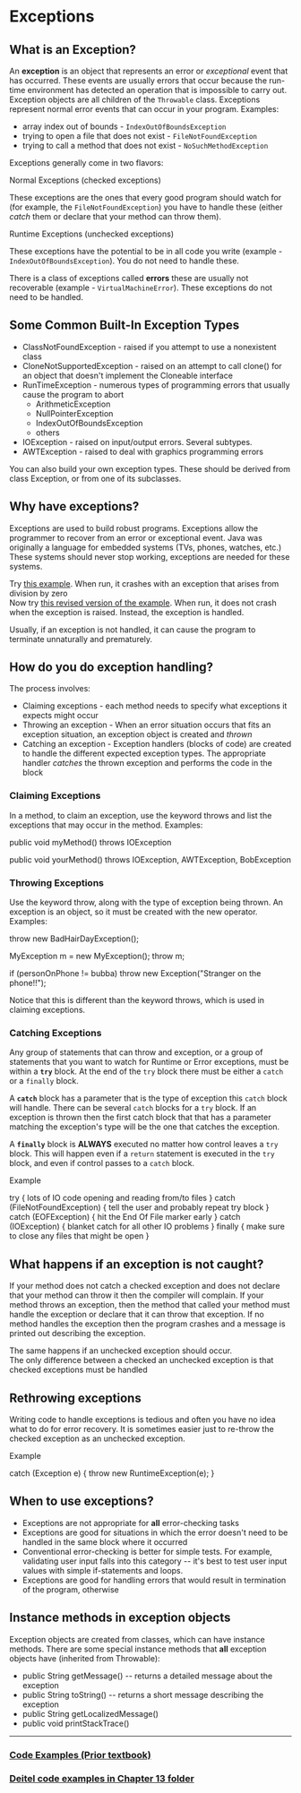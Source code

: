 # Exceptions

## What is an Exception?

An  **exception**  is an object that represents an error or  _exceptional_  event that has occurred. These events are usually errors that occur because the run-time environment has detected an operation that is impossible to carry out. Exception objects are all children of the  `Throwable`  class. Exceptions represent normal error events that can occur in your program. Examples:

-   array index out of bounds -  `IndexOutOfBoundsException`
-   trying to open a file that does not exist -  `FileNotFoundException`
-   trying to call a method that does not exist -  `NoSuchMethodException`

Exceptions generally come in two flavors:

Normal Exceptions (checked exceptions)

These exceptions are the ones that every good program should watch for (for example, the  `FileNotFoundException`) you have to handle these (either  _catch_  them or declare that your method can throw them).

Runtime Exceptions (unchecked exceptions)

These exceptions have the potential to be in all code you write (example -  `IndexOutOfBoundsException`). You do not need to handle these.

There is a class of exceptions called  **errors**  these are usually not recoverable (example -  `VirtualMachineError`). These exceptions do not need to be handled.

## Some Common Built-In Exception Types

-   ClassNotFoundException  - raised if you attempt to use a nonexistent class
-   CloneNotSupportedException  - raised on an attempt to call  clone()  for an object that doesn't implement the  Cloneable  interface
-   RunTimeException  - numerous types of programming errors that usually cause the program to abort
    -   ArithmeticException
    -   NullPointerException
    -   IndexOutOfBoundsException
    -   others
-   IOException  - raised on input/output errors. Several subtypes.
-   AWTException  - raised to deal with graphics programming errors

You can also build your own exception types. These should be derived from class  Exception, or from one of its subclasses.

## Why have exceptions?

Exceptions are used to build robust programs. Exceptions allow the programmer to recover from an error or exceptional event. Java was originally a language for embedded systems (TVs, phones, watches, etc.) These systems should never stop working, exceptions are needed for these systems.

Try  [this example](https://www.cs.fsu.edu/~myers/cop3252/notes/examples/exceptions/Test1.java). When run, it crashes with an exception that arises from division by zero  
Now try  [this revised version of the example](https://www.cs.fsu.edu/~myers/cop3252/notes/examples/exceptions/Test2.java). When run, it does not crash when the exception is raised. Instead, the exception is handled.

Usually, if an exception is not handled, it can cause the program to terminate unnaturally and prematurely.

## How do you do exception handling?

The process involves:

-   Claiming exceptions - each method needs to specify what exceptions it expects might occur
-   Throwing an exception - When an error situation occurs that fits an exception situation, an exception object is created and  _thrown_
-   Catching an exception - Exception handlers (blocks of code) are created to handle the different expected exception types. The appropriate handler  _catches_  the thrown exception and performs the code in the block

### Claiming Exceptions

In a method, to claim an exception, use the keyword throws and list the exceptions that may occur in the method. Examples:

  public void myMethod() throws IOException

  public void yourMethod() throws IOException, AWTException, BobException

  

### Throwing Exceptions

Use the keyword throw, along with the type of exception being thrown. An exception is an object, so it must be created with the new operator. Examples:

  throw new BadHairDayException();

  MyException m = new MyException();
  throw m;

  if (personOnPhone != bubba)
     throw new Exception("Stranger on the phone!!");

Notice that this is different than the keyword throws, which is used in claiming exceptions.

### Catching Exceptions

Any group of statements that can throw and exception, or a group of statements that you want to watch for Runtime or Error exceptions, must be within a  **`try`**  block. At the end of the  `try`  block there must be either a  `catch`  or a  `finally`  block.

A  **`catch`**  block has a parameter that is the type of exception this  `catch`  block will handle. There can be several  `catch`  blocks for a  `try`  block. If an exception is thrown then the first catch block that that has a parameter matching the exception's type will be the one that catches the exception.

A  **`finally`**  block is  **ALWAYS**  executed no matter how control leaves a  `try`  block. This will happen even if a  `return`  statement is executed in the  `try`  block, and even if control passes to a  `catch`  block.

Example

try
{
   lots of IO code opening and reading from/to files
}
catch (FileNotFoundException)
{
   tell the user and probably repeat try block
}
catch (EOFException)
{
   hit the End Of File marker early
}
catch (IOException)
{
   blanket catch for all other IO problems
}
finally
{
   make sure to close any files that might be open
}
  

## What happens if an exception is not caught?

If your method does not catch a checked exception and does not declare that your method can throw it then the compiler will complain. If your method throws an exception, then the method that called your method must handle the exception or declare that it can throw that exception. If no method handles the exception then the program crashes and a message is printed out describing the exception.

The same happens if an unchecked exception should occur.  
The only difference between a checked an unchecked exception is that checked exceptions must be handled

## Rethrowing exceptions

Writing code to handle exceptions is tedious and often you have no idea what to do for error recovery. It is sometimes easier just to re-throw the checked exception as an unchecked exception.

Example

 catch (Exception e)
 {
     throw new RuntimeException(e);
 }
  

## When to use exceptions?

-   Exceptions are not appropriate for  **all**  error-checking tasks
-   Exceptions are good for situations in which the error doesn't need to be handled in the same block where it occurred
-   Conventional error-checking is better for simple tests. For example, validating user input falls into this category -- it's best to test user input values with simple if-statements and loops.
-   Exceptions are good for handling errors that would result in termination of the program, otherwise

## Instance methods in exception objects

Exception objects are created from classes, which can have instance methods. There are some special instance methods that **all** exception objects have (inherited from Throwable):

-   public String getMessage()  -- returns a detailed message about the exception
-   public String toString()  -- returns a short message describing the exception
-   public String getLocalizedMessage()
-   public void printStackTrace()

----------

### [Code Examples (Prior textbook)](https://www.cs.fsu.edu/~myers/cop3252/notes/examples/text/ch13/)

### [Deitel code examples in Chapter 13 folder](https://www.cs.fsu.edu/~myers/cop3252/notes/deitel7/ch13/)